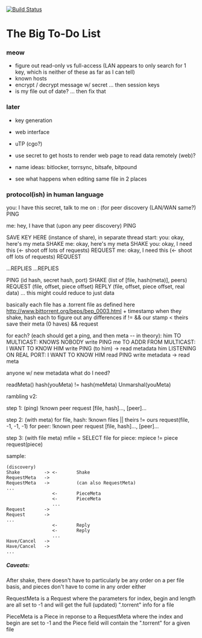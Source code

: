 [![Build Status](https://travis-ci.org/roberthorn/dropbit.png?branch=master)](https://travis-ci.org/roberthorn/dropbit)

# The Big To-Do List

### meow

* figure out read-only vs full-access (LAN appears to only search for 1 key,
  which is neither of these as far as I can tell)
* known hosts
* encrypt / decrypt message w/ secret ... then session keys
* is my file out of date? ... then fix that


### later

* key generation
* web interface
* uTP (cgo?)
* use secret to get hosts to render web page to read data remotely (web)?

* name ideas: bitlocker, torrsync, bitsafe, bitpound
* see what happens when editing same file in 2 places


### protocol(ish) in human language
you: I have this secret, talk to me on <ip>:<port> (for peer discovery (LAN/WAN same?)
PING 

me: hey, I have that (upon any peer discovery)
PING

  SAVE KEY HERE (instance of share), in separate thread start:
  you: okay, here's my meta
  SHAKE 
  me: okay, here's my meta
  SHAKE 
  you: okay, I need this (<- shoot off lots of requests)
  REQUEST 
  me: okay, I need this (<- shoot off lots of requests)
  REQUEST

  ...REPLIES
  ...REPLIES

PING (id hash, secret hash, port)
SHAKE (list of [file, hash(meta)], peers)
REQUEST (file, offset, piece offset)
REPLY (file, offset, piece offset, real data) ... this might could reduce to just data

basically each file has a .torrent file as defined here <http://www.bittorrent.org/beps/bep_0003.html> + timestamp
when they shake, hash each to figure out any differences
  if != && our stamp < theirs
    save their meta (0 haves) && request


for each? (each should get a ping, and then meta -- in theory):
  him TO MULTICAST: KNOWS NOBODY
    write PING
  me TO ADDR FROM MULTICAST: I WANT TO KNOW HIM
    write PING (to him)
    -> read metadata
  him LISTENING ON REAL PORT: I WANT TO KNOW HIM
    read PING
    write metadata
    -> read meta

anyone w/ new metadata
  what do I need?



readMeta() 
  hash(youMeta) != hash(meMeta) 
    Unmarshal(youMeta)


rambling v2:

step 1:
(ping)
!known peer
  request [file, hash]..., [peer]...

step 2:
(with meta)
for file, hash:
  !known files || theirs != ours
    request(file, -1, -1, -1)
for peer:
  !known peer
    request [file, hash]..., [peer]...

step 3:
(with file meta)
mfile = SELECT file
for piece:
  mpiece != piece
    request(piece)

sample:

```
(discovery)
Shake         -> <-       Shake
RequestMeta   ->
RequestMeta   ->          (can also RequestMeta)
...
                 <-       PieceMeta
                 <-       PieceMeta
                 ...
Request       ->
Request       ->
...
                 <-       Reply
                 <-       Reply
                 ...
Have/Cancel   ->
Have/Cancel   ->
...
```

##### Caveats:

After shake, there doesn't have to particularly be any order on a per file
basis, and pieces don't have to come in any order either

RequestMeta is a Request where the parameters for index, begin and length
are all set to -1 and will get the full (updated) ".torrent" info for a file

PieceMeta is a Piece in reponse to a RequestMeta where the index and begin are
set to -1 and the Piece field will contain the ".torrent" for a given file




